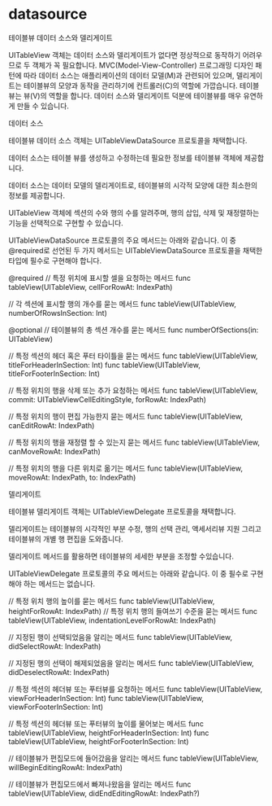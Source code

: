 # datasource

테이블뷰 데이터 소스와 델리게이트



UITableView 객체는 데이터 소스와 델리게이트가 없다면 정상적으로 동작하기 어려우므로 두 객체가 꼭 필요합니다. MVC(Model-View-Controller) 프로그래밍 디자인 패턴에 따라 데이터 소스는 애플리케이션의 데이터 모델(M)과 관련되어 있으며, 델리게이트는 테이블뷰의 모양과 동작을 관리하기에 컨트롤러(C)의 역할에 가깝습니다. 테이블뷰는 뷰(V)의 역할을 합니다.
데이터 소스와 델리게이트 덕분에 테이블뷰를 매우 유연하게 만들 수 있습니다.

 
데이터 소스

테이블뷰 데이터 소스 객체는 UITableViewDataSource 프로토콜을 채택합니다.

데이터 소스는 테이블 뷰를 생성하고 수정하는데 필요한 정보를 테이블뷰 객체에 제공합니다.

데이터 소스는 데이터 모델의 델리게이트로, 테이블뷰의 시각적 모양에 대한 최소한의 정보를 제공합니다.

UITableView 객체에 섹션의 수와 행의 수를 알려주며, 행의 삽입, 삭제 및 재정렬하는 기능을 선택적으로 구현할 수 있습니다.

UITableViewDataSource 프로토콜의 주요 메서드는 아래와 같습니다. 이 중 @required로 선언된 두 가지 메서드는 UITableViewDataSource 프로토콜을 채택한 타입에 필수로 구현해야 합니다.

 @required 
 // 특정 위치에 표시할 셀을 요청하는 메서드
 func tableView(UITableView, cellForRowAt: IndexPath) 
 
 // 각 섹션에 표시할 행의 개수를 묻는 메서드
 func tableView(UITableView, numberOfRowsInSection: Int)
 
 @optional
 // 테이블뷰의 총 섹션 개수를 묻는 메서드
 func numberOfSections(in: UITableView)
 
 // 특정 섹션의 헤더 혹은 푸터 타이틀을 묻는 메서드
 func tableView(UITableView, titleForHeaderInSection: Int)
 func tableView(UITableView, titleForFooterInSection: Int)
 
 // 특정 위치의 행을 삭제 또는 추가 요청하는 메서드
 func tableView(UITableView, commit: UITableViewCellEditingStyle, forRowAt: IndexPath)
 
 // 특정 위치의 행이 편집 가능한지 묻는 메서드
 func tableView(UITableView, canEditRowAt: IndexPath)

 // 특정 위치의 행을 재정렬 할 수 있는지 묻는 메서드
 func tableView(UITableView, canMoveRowAt: IndexPath)
 
 // 특정 위치의 행을 다른 위치로 옮기는 메서드
 func tableView(UITableView, moveRowAt: IndexPath, to: IndexPath)

델리게이트

테이블뷰 델리게이트 객체는 UITableViewDelegate 프로토콜을 채택합니다.

델리게이트는 테이블뷰의 시각적인 부분 수정, 행의 선택 관리, 액세서리뷰 지원 그리고 테이블뷰의 개별 행 편집을 도와줍니다.

델리게이트 메서드를 활용하면 테이블뷰의 세세한 부분을 조정할 수있습니다.

UITableViewDelegate 프로토콜의 주요 메서드는 아래와 같습니다. 이 중 필수로 구현해야 하는 메서드는 없습니다.

// 특정 위치 행의 높이를 묻는 메서드
 func tableView(UITableView, heightForRowAt: IndexPath)
 // 특정 위치 행의 들여쓰기 수준을 묻는 메서드
 func tableView(UITableView, indentationLevelForRowAt: IndexPath)

 // 지정된 행이 선택되었음을 알리는 메서드
 func tableView(UITableView, didSelectRowAt: IndexPath)

 // 지정된 행의 선택이 해제되었음을 알리는 메서드
 func tableView(UITableView, didDeselectRowAt: IndexPath)

 // 특정 섹션의 헤더뷰 또는 푸터뷰를 요청하는 메서드
 func tableView(UITableView, viewForHeaderInSection: Int)
 func tableView(UITableView, viewForFooterInSection: Int)

 // 특정 섹션의 헤더뷰 또는 푸터뷰의 높이를 물어보는 메서드
 func tableView(UITableView, heightForHeaderInSection: Int)
 func tableView(UITableView, heightForFooterInSection: Int)

 // 테이블뷰가 편집모드에 들어갔음을 알리는 메서드
 func tableView(UITableView, willBeginEditingRowAt: IndexPath)

 // 테이블뷰가 편집모드에서 빠져나왔음을 알리는 메서드
 func tableView(UITableView, didEndEditingRowAt: IndexPath?)
 
 
